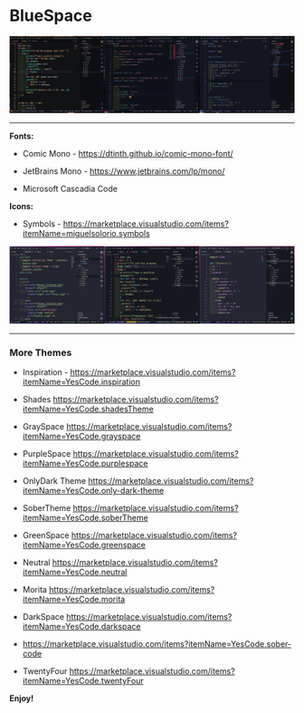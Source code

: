 # BlueSpace

<!--**New Theme**

### BlueSpace Sober X
![This is a image](https://github.com/yesomac/BlueSpaceVSC/blob/main/img/blue_space_sober10.png?raw=true)

### BlueSpace Sober XI
![This is a image](https://github.com/yesomac/BlueSpaceVSC/blob/main/img/blue_space_sober11.png?raw=true)

### BlueSpace Sober XII
![This is a image](https://github.com/yesomac/BlueSpaceVSC/blob/main/img/blue_space_sober10.png?raw=true)

### BlueSpace Sober XIII
![This is a image](https://github.com/yesomac/BlueSpaceVSC/blob/main/img/blue_space_sober12.png?raw=true)

### BlueSpace Sober XIII
![This is a image](https://github.com/yesomac/BlueSpaceVSC/blob/main/img/blue_space_sober13.png?raw=true)

### BlueSpace Sober Light S
![This is a image](https://github.com/yesomac/BlueSpaceVSC/blob/main/img/blue_space_sober_light.png?raw=true)

### BlueSpace Sober Light S3
![This is a image](https://github.com/yesomac/BlueSpaceVSC/blob/main/img/blue_space_sober_light-s.png?raw=true)

### BlueSpace Sober Light
![This is a image](https://github.com/yesomac/BlueSpaceVSC/blob/main/img/blue_space_sober_light-S3.png?raw=true)

---
### BlueSpace
![This is a image](https://github.com/yesomac/BlueSpaceVSC/blob/main/img/blue_space_1.png?raw=true)

### BlueSpace II
![This is a image](https://github.com/yesomac/BlueSpaceVSC/blob/main/img/blue_space_2.png?raw=true)

### BlueSpace III
![This is a image](https://github.com/yesomac/BlueSpaceVSC/blob/main/img/blue_space_3.png?raw=true)

### BlueSpace IV
![This is a image](https://github.com/yesomac/BlueSpaceVSC/blob/main/img/blue_space_4.png?raw=true)

### BlueSpace V
![This is a image](https://github.com/yesomac/BlueSpaceVSC/blob/main/img/blue_space_5.png?raw=true)-->

![This is a image](https://github.com/yesomac/BlueSpaceVSC/blob/main/img/b/bluespace.jpg?raw=true)

---
**Fonts:** 

  * Comic Mono - https://dtinth.github.io/comic-mono-font/

  * JetBrains Mono - https://www.jetbrains.com/lp/mono/

  * Microsoft Cascadia Code

**Icons:** 
* Symbols - https://marketplace.visualstudio.com/items?itemName=miguelsolorio.symbols

![This is a image](https://github.com/yesomac/BlueSpaceVSC/blob/main/img/b/bluespace2.jpg?raw=true)

---

### More Themes

* Inspiration - https://marketplace.visualstudio.com/items?itemName=YesCode.inspiration

* Shades https://marketplace.visualstudio.com/items?itemName=YesCode.shadesTheme

* GraySpace https://marketplace.visualstudio.com/items?itemName=YesCode.grayspace

* PurpleSpace https://marketplace.visualstudio.com/items?itemName=YesCode.purplespace

* OnlyDark Theme https://marketplace.visualstudio.com/items?itemName=YesCode.only-dark-theme

* SoberTheme https://marketplace.visualstudio.com/items?itemName=YesCode.soberTheme

* GreenSpace https://marketplace.visualstudio.com/items?itemName=YesCode.greenspace

* Neutral https://marketplace.visualstudio.com/items?itemName=YesCode.neutral

* Morita https://marketplace.visualstudio.com/items?itemName=YesCode.morita

* DarkSpace https://marketplace.visualstudio.com/items?itemName=YesCode.darkspace

* https://marketplace.visualstudio.com/items?itemName=YesCode.sober-code

* TwentyFour https://marketplace.visualstudio.com/items?itemName=YesCode.twentyFour

**Enjoy!**
